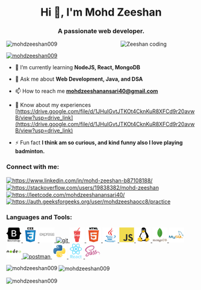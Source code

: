 <h1 align="center">Hi 👋, I'm Mohd Zeeshan</h1>
<h3 align="center">A passionate web developer.</h3>

 <img src="https://camo.githubusercontent.com/f6ceef6182b0f307f57a53dce6d6f1e5821019109609bbcdf4b776e912949503/68747470733a2f2f6d656469612e74656e6f722e636f6d2f714a35657656732d5f755541414141432f636f64696e672e676966"
        alt="Zeeshan coding" width="200" align="right">

<p align="left"> <img src="https://komarev.com/ghpvc/?username=mohdzeeshan009&label=Profile%20views&color=0e75b6&style=flat" alt="mohdzeeshan009" /> </p>

<p align="left"> <a href="https://github.com/ryo-ma/github-profile-trophy"><img src="https://github-profile-trophy.vercel.app/?username=mohdzeeshan009" alt="mohdzeeshan009" /></a> </p>


- 🌱 I’m currently learning **NodeJS, React, MongoDB**

- 💬 Ask me about **Web Development, Java, and DSA**

- 📫 How to reach me **mohdzeeshanansari40@gmail.com**

- 📄 Know about my experiences [https://drive.google.com/file/d/1JHuIGvtJTKOt4CknKuR8XFCd9r20avwB/view?usp=drive_link](https://drive.google.com/file/d/1JHuIGvtJTKOt4CknKuR8XFCd9r20avwB/view?usp=drive_link)

- ⚡ Fun fact **I think am so curious, and kind funny also I love playing badminton.**

<h3 align="left">Connect with me:</h3>
<p align="left">
<a href="https://linkedin.com/in/https://www.linkedin.com/in/mohd-zeeshan-b87108188/" target="blank"><img align="center" src="https://raw.githubusercontent.com/rahuldkjain/github-profile-readme-generator/master/src/images/icons/Social/linked-in-alt.svg" alt="https://www.linkedin.com/in/mohd-zeeshan-b87108188/" height="30" width="40" /></a>
<a href="https://stackoverflow.com/users/https://stackoverflow.com/users/19838382/mohd-zeeshan" target="blank"><img align="center" src="https://raw.githubusercontent.com/rahuldkjain/github-profile-readme-generator/master/src/images/icons/Social/stack-overflow.svg" alt="https://stackoverflow.com/users/19838382/mohd-zeeshan" height="30" width="40" /></a>
<a href="https://www.leetcode.com/https://leetcode.com/mohdzeeshanansari40/" target="blank"><img align="center" src="https://raw.githubusercontent.com/rahuldkjain/github-profile-readme-generator/master/src/images/icons/Social/leet-code.svg" alt="https://leetcode.com/mohdzeeshanansari40/" height="30" width="40" /></a>
<a href="https://auth.geeksforgeeks.org/user/https://auth.geeksforgeeks.org/user/mohdzeeshaocc8/practice" target="blank"><img align="center" src="https://raw.githubusercontent.com/rahuldkjain/github-profile-readme-generator/master/src/images/icons/Social/geeks-for-geeks.svg" alt="https://auth.geeksforgeeks.org/user/mohdzeeshaocc8/practice" height="30" width="40" /></a>
</p>

<h3 align="left">Languages and Tools:</h3>
<p align="left"> <a href="https://getbootstrap.com" target="_blank" rel="noreferrer"> <img src="https://raw.githubusercontent.com/devicons/devicon/master/icons/bootstrap/bootstrap-plain-wordmark.svg" alt="bootstrap" width="40" height="40"/> </a> <a href="https://www.w3schools.com/css/" target="_blank" rel="noreferrer"> <img src="https://raw.githubusercontent.com/devicons/devicon/master/icons/css3/css3-original-wordmark.svg" alt="css3" width="40" height="40"/> </a> <a href="https://expressjs.com" target="_blank" rel="noreferrer"> <img src="https://raw.githubusercontent.com/devicons/devicon/master/icons/express/express-original-wordmark.svg" alt="express" width="40" height="40"/> </a> <a href="https://git-scm.com/" target="_blank" rel="noreferrer"> <img src="https://www.vectorlogo.zone/logos/git-scm/git-scm-icon.svg" alt="git" width="40" height="40"/> </a> <a href="https://gulpjs.com" target="_blank" rel="noreferrer"> <img src="https://raw.githubusercontent.com/devicons/devicon/master/icons/gulp/gulp-plain.svg" alt="gulp" width="40" height="40"/> </a> <a href="https://www.w3.org/html/" target="_blank" rel="noreferrer"> <img src="https://raw.githubusercontent.com/devicons/devicon/master/icons/html5/html5-original-wordmark.svg" alt="html5" width="40" height="40"/> </a> <a href="https://www.java.com" target="_blank" rel="noreferrer"> <img src="https://raw.githubusercontent.com/devicons/devicon/master/icons/java/java-original.svg" alt="java" width="40" height="40"/> </a> <a href="https://developer.mozilla.org/en-US/docs/Web/JavaScript" target="_blank" rel="noreferrer"> <img src="https://raw.githubusercontent.com/devicons/devicon/master/icons/javascript/javascript-original.svg" alt="javascript" width="40" height="40"/> </a> <a href="https://www.linux.org/" target="_blank" rel="noreferrer"> <img src="https://raw.githubusercontent.com/devicons/devicon/master/icons/linux/linux-original.svg" alt="linux" width="40" height="40"/> </a> <a href="https://www.mongodb.com/" target="_blank" rel="noreferrer"> <img src="https://raw.githubusercontent.com/devicons/devicon/master/icons/mongodb/mongodb-original-wordmark.svg" alt="mongodb" width="40" height="40"/> </a> <a href="https://www.mysql.com/" target="_blank" rel="noreferrer"> <img src="https://raw.githubusercontent.com/devicons/devicon/master/icons/mysql/mysql-original-wordmark.svg" alt="mysql" width="40" height="40"/> </a> <a href="https://nodejs.org" target="_blank" rel="noreferrer"> <img src="https://raw.githubusercontent.com/devicons/devicon/master/icons/nodejs/nodejs-original-wordmark.svg" alt="nodejs" width="40" height="40"/> </a> <a href="https://postman.com" target="_blank" rel="noreferrer"> <img src="https://www.vectorlogo.zone/logos/getpostman/getpostman-icon.svg" alt="postman" width="40" height="40"/> </a> <a href="https://www.python.org" target="_blank" rel="noreferrer"> <img src="https://raw.githubusercontent.com/devicons/devicon/master/icons/python/python-original.svg" alt="python" width="40" height="40"/> </a> <a href="https://reactjs.org/" target="_blank" rel="noreferrer"> <img src="https://raw.githubusercontent.com/devicons/devicon/master/icons/react/react-original-wordmark.svg" alt="react" width="40" height="40"/> </a> <a href="https://sass-lang.com" target="_blank" rel="noreferrer"> <img src="https://raw.githubusercontent.com/devicons/devicon/master/icons/sass/sass-original.svg" alt="sass" width="40" height="40"/> </a> </p>

<p><img align="left" src="https://github-readme-stats.vercel.app/api/top-langs?username=mohdzeeshan009&show_icons=true&locale=en&layout=compact" alt="mohdzeeshan009" /></p>

<p>&nbsp;<img align="center" src="https://github-readme-stats.vercel.app/api?username=mohdzeeshan009&show_icons=true&locale=en" alt="mohdzeeshan009" /></p>

<p><img align="center" src="https://github-readme-streak-stats.herokuapp.com/?user=mohdzeeshan009&" alt="mohdzeeshan009" /></p>
